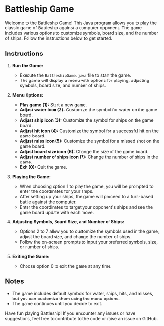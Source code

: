 # Battleship Game

Welcome to the Battleship Game! This Java program allows you to play the classic game of Battleship against a computer opponent. The game includes various options to customize symbols, board size, and the number of ships. Follow the instructions below to get started.

## Instructions

1. **Run the Game:**
   - Execute the `BattleshipGame.java` file to start the game.
   - The game will display a menu with options for playing, adjusting symbols, board size, and number of ships.

2. **Menu Options:**
   - **Play game (1):** Start a new game.
   - **Adjust water icon (2):** Customize the symbol for water on the game board.
   - **Adjust ship icon (3):** Customize the symbol for ships on the game board.
   - **Adjust hit icon (4):** Customize the symbol for a successful hit on the game board.
   - **Adjust miss icon (5):** Customize the symbol for a missed shot on the game board.
   - **Adjust board size icon (6):** Change the size of the game board.
   - **Adjust number of ships icon (7):** Change the number of ships in the game.
   - **Exit (0):** Quit the game.

3. **Playing the Game:**
   - When choosing option 1 to play the game, you will be prompted to enter the coordinates for your ships.
   - After setting up your ships, the game will proceed to a turn-based battle against the computer.
   - Enter the coordinates to target your opponent's ships and see the game board update with each move.

4. **Adjusting Symbols, Board Size, and Number of Ships:**
   - Options 2 to 7 allow you to customize the symbols used in the game, adjust the board size, and change the number of ships.
   - Follow the on-screen prompts to input your preferred symbols, size, or number of ships.

5. **Exiting the Game:**
   - Choose option 0 to exit the game at any time.

## Notes

- The game includes default symbols for water, ships, hits, and misses, but you can customize them using the menu options.
- The game continues until you decide to exit.

Have fun playing Battleship! If you encounter any issues or have suggestions, feel free to contribute to the code or raise an issue on GitHub.
